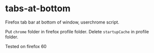 # tabs-at-bottom
Firefox tab bar at bottom of window, userchrome script.


Put `chrome` folder in firefox profile folder. Delete `startupCache` in profile folder.

Tested on firefox 60
